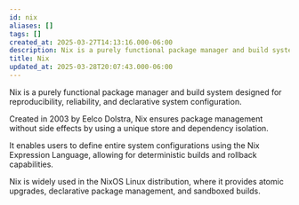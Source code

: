 ```yaml
---
id: nix
aliases: []
tags: []
created_at: 2025-03-27T14:13:16.000-06:00
description: Nix is a purely functional package manager and build system designed for reproducibility, reliability, and declarative system configuration.
title: Nix
updated_at: 2025-03-28T20:07:43.000-06:00
---
```


Nix is a purely functional package manager and build system designed for reproducibility, reliability, and declarative system configuration.

Created in 2003 by Eelco Dolstra, Nix ensures package management without side effects by using a unique store and dependency isolation.

It enables users to define entire system configurations using the Nix Expression Language, allowing for deterministic builds and rollback capabilities.

Nix is widely used in the NixOS Linux distribution, where it provides atomic upgrades, declarative package management, and sandboxed builds.
